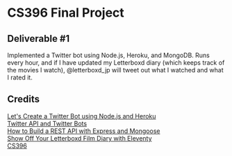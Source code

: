 # CS396 Final Project

## Deliverable #1
Implemented a Twitter bot using Node.js, Heroku, and MongoDB. Runs every hour, and if I have updated my Letterboxd diary (which keeps track of the movies I watch), @letterboxd_jp will tweet out what I watched and what I rated it. 

## Credits 
[Let's Create a Twitter Bot using Node.js and Heroku](https://dev.to/developer_buddy/let-s-create-a-twitter-bot-using-node-js-and-heroku-1-3-43kb)</br>
[Twitter API and Twitter Bots](https://shiffman.net/a2z/twitter-bots/)</br>
[How to Build a REST API with Express and Mongoose](https://rahmanfadhil.com/express-rest-api/)</br>
[Show Off Your Letterboxd Film Diary with Eleventy](https://smithtimmytim.com/blog/2020/create-a-film-diary-with-eleventy-and-letterboxd/)</br>
[CS396](https://cs396-web-dev.github.io/spring2021/) </br>
